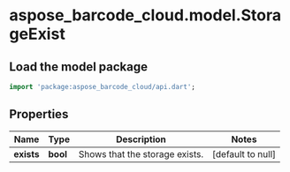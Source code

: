 # aspose_barcode_cloud.model.StorageExist

## Load the model package
```dart
import 'package:aspose_barcode_cloud/api.dart';
```

## Properties
Name | Type | Description | Notes
---- | ---- | ----------- | -----
**exists** | **bool** | Shows that the storage exists. | [default to null]

